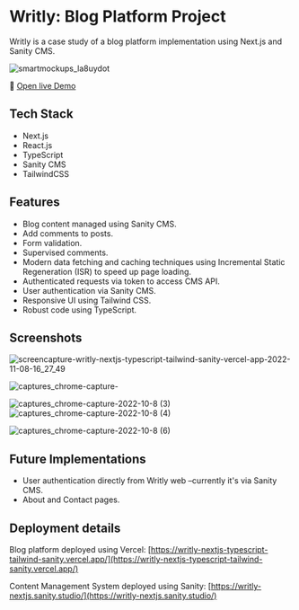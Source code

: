 # Writly: Blog Platform Project

Writly is a case study of a blog platform implementation using Next.js and Sanity CMS.

![smartmockups_la8uydot](https://user-images.githubusercontent.com/42308135/200700075-bf80d3f6-a1db-4763-babb-d271384d061d.jpg)

🔗 [Open live Demo](https://writly-nextjs-typescript-tailwind-sanity.vercel.app/)

## Tech Stack

- Next.js
- React.js
- TypeScript
- Sanity CMS
- TailwindCSS

## Features

- Blog content managed using Sanity CMS.
- Add comments to posts.
- Form validation.
- Supervised comments.
- Modern data fetching and caching techniques using Incremental Static Regeneration (ISR) to speed up page loading.
- Authenticated requests via token to access CMS API.
- User authentication via Sanity CMS.
- Responsive UI using Tailwind CSS.
- Robust code using TypeScript.

## Screenshots

![screencapture-writly-nextjs-typescript-tailwind-sanity-vercel-app-2022-11-08-16_27_49](https://user-images.githubusercontent.com/42308135/200706083-d6e34790-9a2e-4ada-b517-2a837aac02ec.png)

![captures_chrome-capture-](https://user-images.githubusercontent.com/42308135/200706708-059cc080-f616-4018-8c34-8f78b0598a94.png)

![captures_chrome-capture-2022-10-8 (3)](https://user-images.githubusercontent.com/42308135/200703440-a7cd9bfe-7cde-4e53-b26c-462cd2f75827.png)
![captures_chrome-capture-2022-10-8 (4)](https://user-images.githubusercontent.com/42308135/200703464-66c93b14-1622-4519-b65d-8de372b0716e.png)

![captures_chrome-capture-2022-10-8 (6)](https://user-images.githubusercontent.com/42308135/200705651-7f3a4795-5138-4fdb-ab62-ab9b5d8faabd.png)

## Future Implementations

- User authentication directly from Writly web –currently it's via Sanity CMS.
- About and Contact pages.

## Deployment details

Blog platform deployed using Vercel: [https://writly-nextjs-typescript-tailwind-sanity.vercel.app/](https://writly-nextjs-typescript-tailwind-sanity.vercel.app/)

Content Management System deployed using Sanity: [https://writly-nextjs.sanity.studio/](https://writly-nextjs.sanity.studio/)
